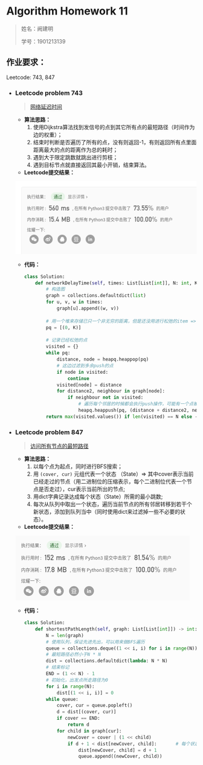 # Algorithm Homework 11

> 姓名：阙建明
>
> 学号：1901213139

## 作业要求：

Leetcode: 743, 847

- ### Leetcode problem 743

  > [网络延迟时间](https://leetcode-cn.com/problems/network-delay-time/)

  - **算法思路：** 
    1. 使用Dijkstra算法找到发信号的点到其它所有点的最短路径（时间作为边的权重）；
    2. 结束时判断是否遍历了所有的点，没有则返回-1，有则返回所有点里面距离最大的点的距离作为总的耗时；
    3. 遇到大于限定跳数就跳出进行剪枝；
    4. 遇到目标节点就直接返回其最小开销，结束算法。
  - **Leetcode提交结果：**
  
  ![image-20200602172430250](AlgorithmHomework11.assets/image-20200602172430250.png)
  
  - **代码：**
  
      ```python
      class Solution:
          def networkDelayTime(self, times: List[List[int]], N: int, K: int) -> int:
              # 构造图
              graph = collections.defaultdict(list)
              for u, v, w in times:
                  graph[u].append((w, v))

              # 用一个堆来存储已只一个非无穷的距离，但是还没用进行松弛的item => 每个item包含 当前已知的源到点的距离，以及点的编号
              pq = [(0, K)]

              # 记录已经松弛的点
              visited = {}
              while pq:
                  distance, node = heapq.heappop(pq)
                  # 这边过滤到多余push的点
                  if node in visited:
                      continue
                  visited[node] = distance
                  for distance2, neighbour in graph[node]:
                      if neighbour not in visited:
                          # 遍历每个邻居的时候都会执行push操作，可能有一个点被push若干次，但是由于堆的特性，最先被访问到的一定是距离最小的那个
                          heapq.heappush(pq, (distance + distance2, neighbour))
              return max(visited.values()) if len(visited) == N else -1

      ```
  
- ### Leetcode problem 847

  > [访问所有节点的最短路径](https://leetcode-cn.com/problems/shortest-path-visiting-all-nodes/)

  - **算法思路：** 
    1. 以每个点为起点，同时进行BFS搜索；
    2. 用 `(cover, cur)` 元组代表一个状态 （State）=> 其中cover表示当前已经走过的节点（用二进制位的压缩表示，每个二进制位代表一个节点是否走过），cur表示当前所出的节点;
    3. 用dict字典记录达成每个状态（State）所需的最小跳数;
    4. 每次从队列中取出一个状态，遍历当前节点的所有邻居转移到若干个新状态，添加到队列当中（同时使用dict来过滤掉一些不必要的状态）。
  - **Leetcode提交结果：**

  ![image-20200602192555935](AlgorithmHomework11.assets/image-20200602192555935.png)

  - **代码：**

    ```python
    class Solution:
        def shortestPathLength(self, graph: List[List[int]]) -> int:
            N = len(graph)
            # 使用队列，保证先进先出，可以用来做BFS遍历
            queue = collections.deque((1 << i, i) for i in range(N))
            # 最短路径必然小于N * N
            dist = collections.defaultdict(lambda: N * N)
            # 结束标记
            END = (1 << N) - 1
            # 初始化，出发点所走路径为0
            for i in range(N):
                dist[(1 << i, i)] = 0
            while queue:
                cover, cur = queue.popleft()
                d = dist[(cover, cur)]
                if cover == END:
                    return d
                for child in graph[cur]:
                    newCover = cover | (1 << child)
                    if d + 1 < dist[newCover, child]:       # 每个状态只记录最短路径
                        dist[newCover, child] = d + 1
                        queue.append((newCover, child))
    ```



